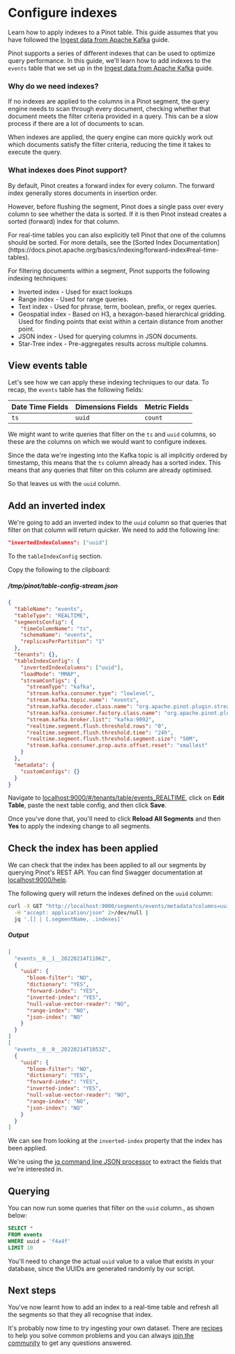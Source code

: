 # Configure indexes

Learn how to apply indexes to a Pinot table. This guide assumes that you have followed the [Ingest data from Apache Kafka](/basics/data-import/pinot-stream-ingestion/import-from-apache-kafka.md) guide.

Pinot supports a series of different indexes that can be used to optimize query performance. In this guide, we'll learn
how to add indexes to the `events` table that we set up in the [Ingest data from Apache Kafka](/basics/data-import/pinot-stream-ingestion/import-from-apache-kafka.md) guide.

### Why do we need indexes?

If no indexes are applied to the columns in a Pinot segment, the query engine needs to scan through every document,
checking whether that document meets the filter criteria provided in a query. This can be a slow process if there are a
lot of documents to scan.

When indexes are applied, the query engine can more quickly work out which documents satisfy the filter criteria,
reducing the time it takes to execute the query.

### What indexes does Pinot support?

By default, Pinot creates a forward index for every column. The forward index generally stores documents in insertion
order.

However, before flushing the segment, Pinot does a single pass over every column to see whether the data is sorted. If
it is then Pinot instead creates a sorted (forward) index for that column.

<Callout>
  For real-time tables you can also explicitly tell Pinot that one of the columns should be sorted. For more details,
  see the [Sorted Index Documentation](https://docs.pinot.apache.org/basics/indexing/forward-index#real-time-tables).
</Callout>

For filtering documents within a segment, Pinot supports the following indexing techniques:

* Inverted index - Used for exact lookups
* Range index - Used for range queries.
* Text index - Used for phrase, term, boolean, prefix, or regex queries.
* Geospatial index - Based on H3, a hexagon-based hierarchical gridding. 
Used for finding points that exist within a certain distance from another point.
* JSON index - Used for querying columns in JSON documents.
* Star-Tree index - Pre-aggregates results across multiple columns. 

## View events table

Let's see how we can apply these indexing techniques to our data.
To recap, the `events` table has the following fields:

| Date Time Fields       | Dimensions Fields | Metric Fields |
|----------|-------------| -------------|
| `ts` |`uuid` |     `count` |

We might want to write queries that filter on the `ts` and `uuid` columns, so these are the columns on which we would want to configure indexes.

Since the data we're ingesting into the Kafka topic is all implicitly ordered by timestamp, this means that the `ts` column already has a sorted index.
This means that any queries that filter on this column are already optimised.

So that leaves us with the `uuid` column.

## Add an inverted index

We're going to add an inverted index to the `uuid` column so that queries that filter on that column will return quicker.
We need to add the following line:

```json
"invertedIndexColumns": ["uuid"]
```

To the `tableIndexConfig` section.

Copy the following to the clipboard:

##### /tmp/pinot/table-config-stream.json
```json
{
  "tableName": "events",
  "tableType": "REALTIME",
  "segmentsConfig": {
    "timeColumnName": "ts",
    "schemaName": "events",
    "replicasPerPartition": "1"
  },
  "tenants": {},
  "tableIndexConfig": {
    "invertedIndexColumns": ["uuid"],
    "loadMode": "MMAP",
    "streamConfigs": {
      "streamType": "kafka",
      "stream.kafka.consumer.type": "lowlevel",
      "stream.kafka.topic.name": "events",
      "stream.kafka.decoder.class.name": "org.apache.pinot.plugin.stream.kafka.KafkaJSONMessageDecoder",
      "stream.kafka.consumer.factory.class.name": "org.apache.pinot.plugin.stream.kafka20.KafkaConsumerFactory",
      "stream.kafka.broker.list": "kafka:9092",
      "realtime.segment.flush.threshold.rows": "0",
      "realtime.segment.flush.threshold.time": "24h",
      "realtime.segment.flush.threshold.segment.size": "50M",
      "stream.kafka.consumer.prop.auto.offset.reset": "smallest"
    }
  },
  "metadata": {
    "customConfigs": {}
  }
}
```

Navigate to [localhost:9000/#/tenants/table/events_REALTIME](http://localhost:9000/#/tenants/table/events_REALTIME), click on **Edit Table**, paste the next table config, and then click **Save**.

Once you've done that, you'll need to click **Reload All Segments** and then **Yes** to apply the indexing change to all segments.

## Check the index has been applied

We can check that the index has been applied to all our segments by querying Pinot's REST API.
You can find Swagger documentation at [localhost:9000/help](http://localhost:9000/help).

The following query will return the indexes defined on the `uuid` column:

```bash
curl -X GET "http://localhost:9000/segments/events/metadata?columns=uuid" \
  -H "accept: application/json" 2>/dev/null | 
  jq '.[] | [.segmentName, .indexes]'
```

##### Output

```json
[
  "events__0__1__20220214T1106Z",
  {
    "uuid": {
      "bloom-filter": "NO",
      "dictionary": "YES",
      "forward-index": "YES",
      "inverted-index": "YES",
      "null-value-vector-reader": "NO",
      "range-index": "NO",
      "json-index": "NO"
    }
  }
]
[
  "events__0__0__20220214T1053Z",
  {
    "uuid": {
      "bloom-filter": "NO",
      "dictionary": "YES",
      "forward-index": "YES",
      "inverted-index": "YES",
      "null-value-vector-reader": "NO",
      "range-index": "NO",
      "json-index": "NO"
    }
  }
]
```

We can see from looking at the `inverted-index` property that the index has been applied.


We're using the [jq command line JSON processor](https://stedolan.github.io/jq/) to extract the fields that we're interested in.

## Querying

You can now run some queries that filter on the `uuid` column., as shown below:

```sql
SELECT * 
FROM events 
WHERE uuid = 'f4a4f'
LIMIT 10
```

You'll need to change the actual `uuid` value to a value that exists in your database, since the UUIDs are generated randomly by our script.

## Next steps

You've now learnt how to add an index to a real-time table and refresh all the segments so that they all recognise that index.

It's probably now time to try ingesting your own dataset.
There are [recipes](../recipes) to help you solve common problems and you can always [join the community](../../community) to get any questions answered.